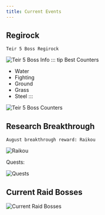 ```yaml
---
title: Current Events
---
```


## Regirock
```
Teir 5 Boss Regirock
```
![Teir 5 Boss Info](/img/t5Core.jpg)
::: tip Best Counters
* Water
* Fighting
* Ground
* Grass
* Steel
:::

![Teir 5 Boss Counters](/img/t5Counters.jpg)

## Research Breakthrough
```
August breakthrough reward: Raikou
```
![Raikou](/img/raikou.jpg)

Quests:

![Quests](/img/monthlyQuests.jpg)



## Current Raid Bosses

![Current Raid Bosses](/img/currentBosses.jpg)
